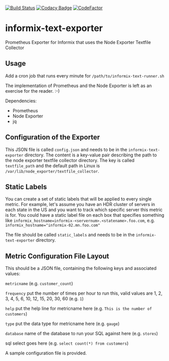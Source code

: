 [![Build Status](https://travis-ci.com/SpokeyWheeler/informix-text-exporter.svg?branch=master)](https://travis-ci.com/SpokeyWheeler/informix-text-exporter) [![Codacy Badge](https://api.codacy.com/project/badge/Grade/ec2e7836d9434c20ba62b4930e866f94)](https://www.codacy.com/manual/Zinaida/informix-text-exporter?utm_source=github.com&amp;utm_medium=referral&amp;utm_content=SpokeyWheeler/informix-text-exporter&amp;utm_campaign=Badge_Grade) [![CodeFactor](https://www.codefactor.io/repository/github/spokeywheeler/informix-text-exporter/badge)](https://www.codefactor.io/repository/github/spokeywheeler/informix-text-exporter)

# informix-text-exporter
Prometheus Exporter for Informix that uses the Node Exporter Textfile Collector

## Usage

Add a cron job that runs every minute for `/path/to/informix-text-runner.sh`

The implementation of Prometheus and the Node Exporter is left as an exercise for the reader. :-)

Dependencies:
*   Prometheus
*   Node Exporter
*   jq

## Configuration of the Exporter

This JSON file is called `config.json` and needs to be in the `informix-text-exporter` directory. The content is a key-value pair describing the path to the node exporter textfile collector directory. The key is called `textfile_path` and the default path in Linux is `/var/lib/node_exporter/textfile_collector`.

## Static Labels

You can create a set of static labels that will be applied to every single metric. For example, let's assume you have an HDR cluster of servers in each state in the US and you want to track which specific server this metric is for. You could have a static label file on each box that specifies something like `informix_hostname=informix-<servernum>.<statename>.foo.com`, e.g. `informix_hostname="informix-02.mn.foo.com"`
  
The file should be called `static_labels` and needs to be in the `informix-text-exporter` directory.

## Metric Configuration File Layout

This should be a JSON file, containing the following keys and associated values:

`metricname` (e.g. `customer_count`)

`frequency` put the number of times per hour to run this, valid values are 1, 2, 3, 4, 5, 6, 10, 12, 15, 20, 30, 60 (e.g. `1`)

`help` put the help line for metricname here (e.g. `This is the number of customers`)

`type` put the data type for metricname here (e.g. `gauge`)

`database` name of the database to run your SQL against here (e.g. `stores`)

sql select goes here (e.g. `select count(*) from customers`)

A sample configuration file is provided.
